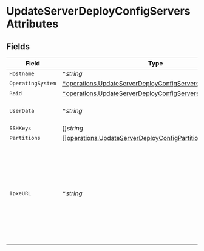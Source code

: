 # UpdateServerDeployConfigServersAttributes


## Fields

| Field                                                                                                                                          | Type                                                                                                                                           | Required                                                                                                                                       | Description                                                                                                                                    |
| ---------------------------------------------------------------------------------------------------------------------------------------------- | ---------------------------------------------------------------------------------------------------------------------------------------------- | ---------------------------------------------------------------------------------------------------------------------------------------------- | ---------------------------------------------------------------------------------------------------------------------------------------------- |
| `Hostname`                                                                                                                                     | **string*                                                                                                                                      | :heavy_minus_sign:                                                                                                                             | N/A                                                                                                                                            |
| `OperatingSystem`                                                                                                                              | [*operations.UpdateServerDeployConfigServersOperatingSystem](../../models/operations/updateserverdeployconfigserversoperatingsystem.md)        | :heavy_minus_sign:                                                                                                                             | N/A                                                                                                                                            |
| `Raid`                                                                                                                                         | [*operations.UpdateServerDeployConfigServersRaid](../../models/operations/updateserverdeployconfigserversraid.md)                              | :heavy_minus_sign:                                                                                                                             | N/A                                                                                                                                            |
| `UserData`                                                                                                                                     | **string*                                                                                                                                      | :heavy_minus_sign:                                                                                                                             | User data to configure the server                                                                                                              |
| `SSHKeys`                                                                                                                                      | []*string*                                                                                                                                     | :heavy_minus_sign:                                                                                                                             | N/A                                                                                                                                            |
| `Partitions`                                                                                                                                   | [][operations.UpdateServerDeployConfigPartitions](../../models/operations/updateserverdeployconfigpartitions.md)                               | :heavy_minus_sign:                                                                                                                             | N/A                                                                                                                                            |
| `IpxeURL`                                                                                                                                      | **string*                                                                                                                                      | :heavy_minus_sign:                                                                                                                             | URL where iPXE script is stored on, necessary for custom image deployments. This attribute is required when operating system iPXE is selected. |